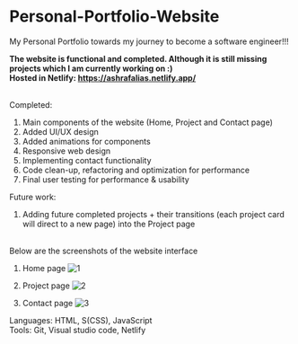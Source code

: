 # Personal-Portfolio-Website
My Personal Portfolio towards my journey to become a software engineer!!!

<b>The website is functional and completed. Although it is still missing projects which I am currently working on :)
<br>Hosted in Netlify: https://ashrafalias.netlify.app/</b>

<br>Completed:
1. Main components of the website (Home, Project and Contact page)
2. Added UI/UX design
3. Added animations for components
4. Responsive web design
5. Implementing contact functionality
6. Code clean-up, refactoring and optimization for performance
7. Final user testing for performance & usability

Future work:
1. Adding future completed projects + their transitions (each project card will direct to a new page) into the Project page

<br>Below are the screenshots of the website interface 
1. Home page
![1](https://user-images.githubusercontent.com/79066503/126907477-d68ef4c9-dafc-42b2-b110-1f253edccd53.PNG)

2. Project page
![2](https://user-images.githubusercontent.com/79066503/126907480-d172a305-e8d7-45fd-96ce-3cef974a8d41.PNG)

3. Contact page
![3](https://user-images.githubusercontent.com/79066503/126907482-5bf98164-b297-4593-8d0c-c1c2983c397c.PNG)


Languages: HTML, S(CSS), JavaScript
<br>Tools: Git, Visual studio code, Netlify
